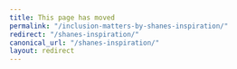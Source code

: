 ```yaml
---
title: This page has moved
permalink: "/inclusion-matters-by-shanes-inspiration/"
redirect: "/shanes-inspiration/"
canonical_url: "/shanes-inspiration/"
layout: redirect
---
```

